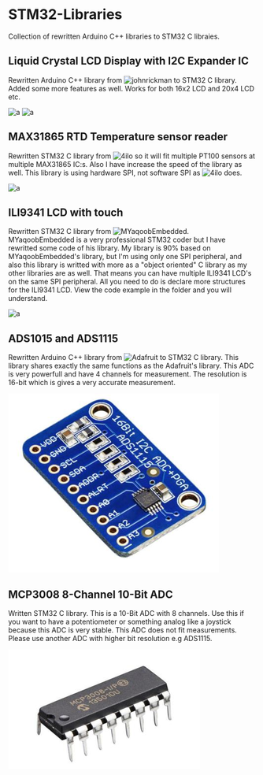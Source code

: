 # STM32-Libraries
Collection of rewritten Arduino C++ libraries to STM32 C libraies. 

## Liquid Crystal LCD Display with I2C Expander IC
Rewritten Arduino C++ library from ![johnrickman](https://github.com/johnrickman/LiquidCrystal_I2C) to STM32 C library. Added some more features as well. Works for both 16x2 LCD and 20x4 LCD etc.

![a](https://raw.githubusercontent.com/DanielMartensson/STM32-Libraries/master/LiquidCrystal%20I2C/Selecci%C3%B3n_017.png)
![a](https://raw.githubusercontent.com/DanielMartensson/STM32-Libraries/master/LiquidCrystal%20I2C/Selecci%C3%B3n_018.png)

## MAX31865 RTD Temperature sensor reader
Rewritten STM32 C library from ![4ilo](https://github.com/4ilo/MAX31865-Stm32HAL) so it will fit multiple PT100 sensors at multiple  MAX31865 IC:s. Also I have increase the speed of the library as well. This library is using hardware SPI, not software SPI as ![4ilo](https://github.com/4ilo/MAX31865-Stm32HAL) does.

![a](https://raw.githubusercontent.com/DanielMartensson/STM32-Libraries/master/MAX31865/Selecci%C3%B3n_021.png)

## ILI9341 LCD with touch
Rewritten STM32 C library from ![MYaqoobEmbedded](https://github.com/MYaqoobEmbedded/STM32-Tutorials/tree/master/Tutorial%2026%20-%20SPI%20LCD%20%2B%20Resistive%20touch). MYaqoobEmbedded is a very professional STM32 coder but I have rewritted some code of his library. My library is 90% based on MYaqoobEmbedded's library, but I'm using only one SPI peripheral, and also this library is writted with more as a "object oriented" C library as my other libraries are as well. That means you can have multiple ILI9341 LCD's on the same SPI peripheral. All you need to do is declare more structures for the ILI9341 LCD. View the code example in the folder and you will understand.

![a](https://raw.githubusercontent.com/DanielMartensson/STM32-Libraries/master/ILI9341%20Touch%20LCD/S%C3%A9lection_013.png)

## ADS1015 and ADS1115
Rewritten Arduino C++ library from ![Adafruit](https://github.com/adafruit/Adafruit_ADS1X15) to STM32 C library. This library shares exactly the same functions as the Adafruit's library. This ADC is very powerfull and have 4 channels for measurement. The resolution is 16-bit which is gives a very accurate measurement. 

![a](https://raw.githubusercontent.com/DanielMartensson/STM32-Libraries/master/ADS1015_ADS1115/Adafruit-1085-30091131-02.jpg)

## MCP3008 8-Channel 10-Bit ADC
Written STM32 C library. This is a 10-Bit ADC with 8 channels. Use this if you want to have a potentiometer or something analog like a joystick because this ADC is very stable. This ADC does not fit measurements. Please use another ADC with higher bit resolution e.g ADS1115.

![a](https://raw.githubusercontent.com/DanielMartensson/STM32-Libraries/master/MCP3008/IC-MCP-3008-5-1-1-800x800.jpg)
